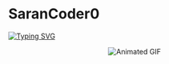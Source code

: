 # SaranCoder0

[![Typing SVG](https://readme-typing-svg.demolab.com?font=Fira+Code&duration=500&pause=500&center=true&vCenter=true&random=false&width=435&lines=I+am+Tech-Savy)](https://git.io/typing-svg)

<p align="center">
  <img src="https://media.giphy.com/media/KBHSMnhIxEi3cAGcp3/giphy.gif" alt="Animated GIF">
</p>


